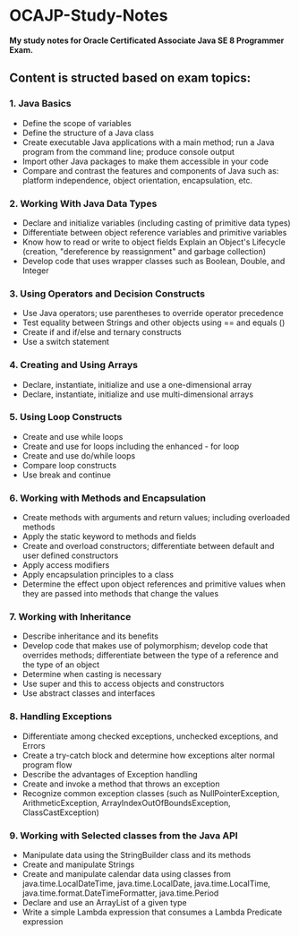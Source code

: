 # OCAJP-Study-Notes

**My study notes for Oracle Certificated Associate Java SE 8 Programmer Exam.**

## Content is structed based on exam topics:

### 1. Java Basics

- Define the scope of variables 
- Define the structure of a Java class
- Create executable Java applications with a main method; run a Java program from the command line; produce console output
- Import other Java packages to make them accessible in your code
- Compare and contrast the features and components of Java such as: platform independence, object orientation, encapsulation, etc.

### 2. Working With Java Data Types 

- Declare and initialize variables (including casting of primitive data types)
- Differentiate between object reference variables and primitive variables
- Know how to read or write to object fields
Explain an Object's Lifecycle (creation, "dereference by reassignment" and garbage collection)
- Develop code that uses wrapper classes such as Boolean, Double, and Integer 

### 3. Using Operators and Decision Constructs 

- Use Java operators; use parentheses to override operator precedence
- Test equality between Strings and other objects using == and equals ()
- Create if and if/else and ternary constructs 
- Use a switch statement 

### 4. Creating and Using Arrays 

- Declare, instantiate, initialize and use a one-dimensional array
- Declare, instantiate, initialize and use multi-dimensional arrays

### 5. Using Loop Constructs 

- Create and use while loops
- Create and use for loops including the enhanced - for loop
- Create and use do/while loops
- Compare loop constructs
- Use break and continue  

### 6. Working with Methods and Encapsulation 

- Create methods with arguments and return values; including overloaded methods
- Apply the static keyword to methods and fields  
- Create and overload constructors; differentiate between default and user defined constructors
- Apply access modifiers
- Apply encapsulation principles to a class
- Determine the effect upon object references and primitive values when they are passed  into methods that change the values

### 7. Working with Inheritance 

- Describe inheritance and its benefits
- Develop code that makes use of polymorphism; develop code that overrides methods;  differentiate between the type of a reference and the type of an object
- Determine when casting is necessary
- Use super and this to access objects and constructors
- Use abstract classes and interfaces

### 8. Handling Exceptions 

- Differentiate among checked exceptions, unchecked exceptions, and Errors
- Create a try-catch block and determine how exceptions alter normal program flow
- Describe the advantages of Exception handling 
- Create and invoke a method that throws an exception
- Recognize common exception classes (such as NullPointerException, ArithmeticException, ArrayIndexOutOfBoundsException, ClassCastException)

### 9. Working with Selected classes from the Java API 

- Manipulate data using the StringBuilder class and its methods
- Create and manipulate Strings
- Create and manipulate calendar data using classes from java.time.LocalDateTime,  java.time.LocalDate, java.time.LocalTime, java.time.format.DateTimeFormatter, java.time.Period
- Declare and use an ArrayList of a given type 
- Write a simple Lambda expression that consumes a Lambda Predicate expression
